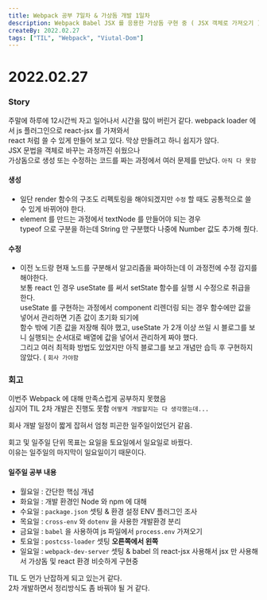 ```yaml
---
title: Webpack 공부 7일차 & 가상돔 개발 1일차
description: Webpack Babel JSX 를 응용한 가상돔 구현 중 ( JSX 객체로 가져오기 ) 및 webpack-dev-server 셋팅
createBy: 2022.02.27
tags: ["TIL", "Webpack", "Viutal-Dom"]
---
```


# 2022.02.27

### Story

주말에 하루에 12시간씩 자고 일어나서 시간을 많이 버린거 같다.
webpack loader 에서 js 플러그인으로 react-jsx 를 가져와서  
react 처럼 쓸 수 있게 만들어 보고 있다.
막상 만들려고 하니 쉽지가 않다.  
JSX 문법을 객체로 바꾸는 과정까진 쉬웠으나  
가상돔으로 생성 또는 수정하는 코드를 짜는 과정에서 여러 문제를 만났다. `아직 다 못함`

#### 생성

-   일단 render 함수의 구조도 리펙토링을 해야되겠지만 `수정` 할 때도 공통적으로 쓸 수 있게 바뀌어야 한다.
-   element 를 만드는 과정에서 textNode 를 만들어야 되는 경우  
    typeof 으로 구분을 하는데 String 만 구분했다 나중에 Number 값도 추가해 줬다.

#### 수정

-   이전 노드랑 현재 노드를 구분해서 알고리즘을 짜야하는데 이 과정전에 수정 감지를 해야한다.  
    보통 react 인 경우 useState 를 써서 setState 함수를 실행 시 수정으로 취급을 한다.  
    useState 를 구현하는 과정에서 component 리렌더링 되는 경우 함수에만 값을 넣어서 관리하면 기존 값이 초기화 되기에  
    함수 밖에 기존 값을 저장해 줘야 했고, useState 가 2개 이상 쓰일 시 블로그를 보니 실행되는 순서대로 배열에 값을 넣어서 관리하게 짜야 했다.  
    그리고 여러 최적화 방법도 있었지만 아직 블로그를 보고 개념만 습득 후 구현하지 않았다. ( `회사 가야함`

### 회고

이번주 Webpack 에 대해 만족스럽게 공부하지 못했음  
심지어 TIL 2차 개발은 진행도 못함 `어떻게 개발할지는 다 생각했는데...`

회사 개발 일정이 짧게 잡혀서 엄청 피곤한 일주일이었던거 같음.

회고 및 일주일 단위 목표는 요일을 토요일에서 일요일로 바꿨다.  
이유는 일주일의 마지막이 일요일이기 때문이다.

#### 일주일 공부 내용

-   월요일 : 간단한 핵심 개념
-   화요일 : 개발 환경인 Node 와 npm 에 대해
-   수요일 : `package.json` 셋팅 & 환경 설정 ENV 플러그인 조사
-   목요일 : `cross-env` 와 `dotenv` 을 사용한 개발환경 분리
-   금요일 : `babel` 을 사용하여 js 파일에서 `process.env` 가져오기
-   토요일 : `postcss-loader` 셋팅 **오른쪽에서 왼쪽**
-   일요일 : `webpack-dev-server` 셋팅 & babel 의 react-jsx 사용해서 jsx 만 사용해서 가상돔 및 react 환경 비슷하게 구현중

TIL 도 먼가 난잡하게 되고 있는거 같다.  
2차 개발하면서 정리방식도 좀 바꿔야 될 거 같다.
